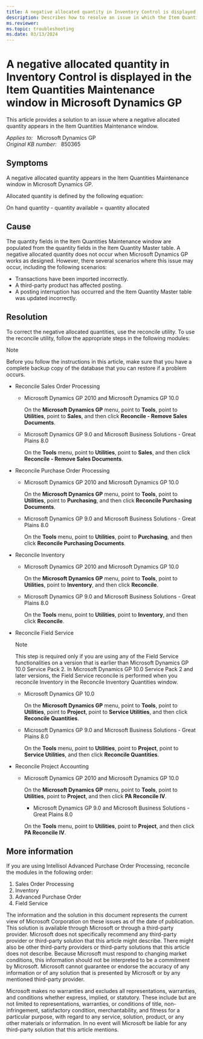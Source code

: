 ```yaml
---
title: A negative allocated quantity in Inventory Control is displayed in the Item Quantities Maintenance window in Microsoft Dynamics GP
description: Describes how to resolve an issue in which the Item Quantities Maintenance window displays a negative allocated quantity.
ms.reviewer:
ms.topic: troubleshooting
ms.date: 03/13/2024
---
```

# A negative allocated quantity in Inventory Control is displayed in the Item Quantities Maintenance window in Microsoft Dynamics GP

This article provides a solution to an issue where a negative allocated quantity appears in the Item Quantities Maintenance window.

_Applies to:_ &nbsp; Microsoft Dynamics GP  
_Original KB number:_ &nbsp; 850365

## Symptoms

A negative allocated quantity appears in the Item Quantities Maintenance window in Microsoft Dynamics GP.

Allocated quantity is defined by the following equation:

On hand quantity - quantity available = quantity allocated

## Cause

The quantity fields in the Item Quantities Maintenance window are populated from the quantity fields in the Item Quantity Master table. A negative allocated quantity does not occur when Microsoft Dynamics GP works as designed. However, there several scenarios where this issue may occur, including the following scenarios:

- Transactions have been imported incorrectly.
- A third-party product has affected posting.
- A posting interruption has occurred and the Item Quantity Master table was updated incorrectly.

## Resolution

To correct the negative allocated quantities, use the reconcile utility. To use the reconcile utility, follow the appropriate steps in the following modules:

> [!NOTE]
> Before you follow the instructions in this article, make sure that you have a complete backup copy of the database that you can restore if a problem occurs.

- Reconcile Sales Order Processing
  - Microsoft Dynamics GP 2010 and Microsoft Dynamics GP 10.0

    On the **Microsoft Dynamics GP** menu, point to **Tools**, point to **Utilities**, point to **Sales**, and then click **Reconcile - Remove Sales Documents**.
  - Microsoft Dynamics GP 9.0 and Microsoft Business Solutions - Great Plains 8.0

    On the **Tools** menu, point to **Utilities**, point to **Sales**, and then click **Reconcile - Remove Sales Documents**.

- Reconcile Purchase Order Processing
  - Microsoft Dynamics GP 2010 and Microsoft Dynamics GP 10.0

    On the **Microsoft Dynamics GP** menu, point to **Tools**, point to **Utilities**, point to **Purchasing**, and then click **Reconcile Purchasing Documents**.
  - Microsoft Dynamics GP 9.0 and Microsoft Business Solutions - Great Plains 8.0

    On the **Tools** menu, point to **Utilities**, point to **Purchasing**, and then click **Reconcile Purchasing Documents**.

- Reconcile Inventory
  - Microsoft Dynamics GP 2010 and Microsoft Dynamics GP 10.0

    On the **Microsoft Dynamics GP** menu, point to **Tools**, point to **Utilities**, point to **Inventory**, and then click **Reconcile**.
  - Microsoft Dynamics GP 9.0 and Microsoft Business Solutions - Great Plains 8.0

    On the **Tools** menu, point to **Utilities**, point to **Inventory**, and then click **Reconcile**.

- Reconcile Field Service

    > [!NOTE]
    > This step is required only if you are using any of the Field Service functionalities on a version that is earlier than Microsoft Dynamics GP 10.0 Service Pack 2. In Microsoft Dynamics GP 10.0 Service Pack 2 and later versions, the Field Service reconcile is performed when you reconcile Inventory in the Reconcile Inventory Quantities window.
  - Microsoft Dynamics GP 10.0

    On the **Microsoft Dynamics GP** menu, point to **Tools**, point to **Utilities**, point to **Project**, point to **Service Utilities**, and then click **Reconcile Quantities**.
  - Microsoft Dynamics GP 9.0 and Microsoft Business Solutions - Great Plains 8.0

    On the **Tools** menu, point to **Utilities**, point to **Project**, point to **Service Utilities**, and then click **Reconcile Quantities**.

- Reconcile Project Accounting
  - Microsoft Dynamics GP 2010 and Microsoft Dynamics GP 10.0

    On the **Microsoft Dynamics GP** menu, point to **Tools**, point to **Utilities**, point to **Project**, and then click **PA Reconcile IV**.

    - Microsoft Dynamics GP 9.0 and Microsoft Business Solutions - Great Plains 8.0

    On the **Tools** menu, point to **Utilities**, point to **Project**, and then click **PA Reconcile IV**.

## More information

If you are using Intellisol Advanced Purchase Order Processing, reconcile the modules in the following order:

1. Sales Order Processing
2. Inventory
3. Advanced Purchase Order
4. Field Service

The information and the solution in this document represents the current view of Microsoft Corporation on these issues as of the date of publication. This solution is available through Microsoft or through a third-party provider. Microsoft does not specifically recommend any third-party provider or third-party solution that this article might describe. There might also be other third-party providers or third-party solutions that this article does not describe. Because Microsoft must respond to changing market conditions, this information should not be interpreted to be a commitment by Microsoft. Microsoft cannot guarantee or endorse the accuracy of any information or of any solution that is presented by Microsoft or by any mentioned third-party provider.

Microsoft makes no warranties and excludes all representations, warranties, and conditions whether express, implied, or statutory. These include but are not limited to representations, warranties, or conditions of title, non-infringement, satisfactory condition, merchantability, and fitness for a particular purpose, with regard to any service, solution, product, or any other materials or information. In no event will Microsoft be liable for any third-party solution that this article mentions.
